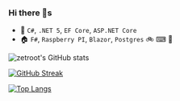 ### Hi there 👋s
- 🏢 `C#`, `.NET 5`, `EF Core`, `ASP.NET Core`
- 🏠 `F#`, `Raspberry PI`, `Blazor`, `Postgres`
🚲 
⌨
🍺

![zetroot's GitHub stats](https://github-readme-stats.vercel.app/api?username=zetroot&show_icons=true&theme=cobalt&count_private=true) 

[![GitHub Streak](http://github-readme-streak-stats.herokuapp.com?user=zetroot&theme=tokyonight)](https://git.io/streak-stats)

[![Top Langs](https://github-readme-stats.vercel.app/api/top-langs/?username=zetroot&theme=cobalt)](https://github.com/anuraghazra/github-readme-stats)
